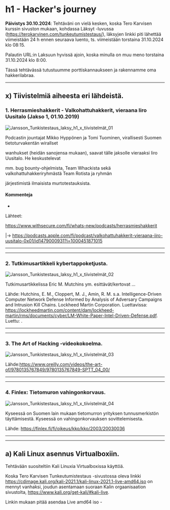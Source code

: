 # h1 - Hacker's journey

**Päivistys 30.10.2024**: Tehtäväni on vielä kesken,
koska Tero Karvisen kurssin sivuston mukaan,
kohdassa Läksyt -luvussa (https://terokarvinen.com/tunkeutumistestaus/),
läksyjen linkki piti lähettää viimeistään 24 h ennen seuraava luento,
ts. viimeistään torstaina 31.10.2024 klo 08:15.

Palautin URL:in Laksuun hyvissä ajoin, koska minulla on muu meno
torstaina 31.10.2024 klo 8:00.

Tässä tehtävässä tutustuumme porttiskannaukseen ja rakennamme oma hakkerilabraa.

---

## x) Tiivistelmiä aiheesta eri lähdeistä.

### 1. Herrasmieshakkerit - Valkohattuhakkerit, vieraana Iiro Uusitalo (Jakso 1, 01.10.2019)

![Jansson_Tunkistestaus_laksy_h1_x_tiivistelmät_01](https://github.com/user-attachments/assets/0d06ff9c-ebd5-44a3-b13d-6fac1d0cee3f)

Podcastin jountajat Mikko Hyppönen ja Tomi Tuominen, virallisesti Suomen tietoturvakentän wirallset 

wanhukset (heidän sanojensa mukaan), saavat tälle jaksolle vieraaksi Iiro Uusitalo. He keskustelevat

mm. bug bounty-ohjelmista, Team Whackista sekä valkohattuhakkeriryhmästä Team Rotista ja ryhmän 

järjestimistä ilmaisista murtotestauksista.

#### Kommenteja
-

Lähteet: 

https://www.withsecure.com/fi/whats-new/podcasts/herrasmieshakkerit

|-> https://podcasts.apple.com/fi/podcast/valkohattuhakkerit-vieraana-iiro-uusitalo-0x01/id1479000931?i=1000451871015

---
---

### 2. Tutkimusartikkeli kybertappoketjusta.

![Jansson_Tunkistestaus_laksy_h1_x_tiivistelmät_02](https://github.com/user-attachments/assets/84c3b9cc-0f81-470b-a83d-28cfb6352406)


Tutkimusartikkelissa Eric M. Mutchins ym. esittävät/kertovat ...

Lähde: Hutchins, E. M., Cloppert, M. J., Amin, R. M. s.a. Intelligence-Driven Computer Network Defense Informed by Analysis of Adversary Campaigns and Intrusion Kill Chains. Lockheed Martin Corporation.  Luettavissa: https://lockheedmartin.com/content/dam/lockheed-martin/rms/documents/cyber/LM-White-Paper-Intel-Driven-Defense.pdf. Luettu: .

---
---

### 3. The Art of Hacking -videokokoelma.

![Jansson_Tunkistestaus_laksy_h1_x_tiivistelmät_03](https://github.com/user-attachments/assets/de9d9b53-cb64-4641-b3ae-611fe33c6dcf)


Lähde:https://www.oreilly.com/videos/the-art-of/9780135767849/9780135767849-SPTT_04_00/

---
---

### 4. Finlex: Tietomuron vahingonkorvaus.

![Jansson_Tunkistestaus_laksy_h1_x_tiivistelmät_04](https://github.com/user-attachments/assets/2ed76bfb-6f4b-44cb-b2e5-344337f4f055)

Kyseessä on Suomen lain mukaan tietomurron yrityksen tunnusmerkistön täyttämisestä.
Kyseessä on vahingonkorvauksen sovittelemisesta.

Lähde:
https://finlex.fi/fi/oikeus/kko/kko/2003/20030036

---
---

## a) Kali Linux asennus Virtualboxiin.

Tehtävään suositeltiin Kali Linuxia Virtualboxissa käyttöä.

Koska Tero Karvisen Tunkeutumistestaus -sivustossa oleva linkki
https://cdimage.kali.org/kali-2021.1/kali-linux-2021.1-live-amd64.iso
on mennyt vanhaksi, joudun asentamaan suoraan Kalin orgaanisaation sivustolta,
https://www.kali.org/get-kali/#kali-live.

Linkin mukaan pitää asendaa Live amd64 iso -
